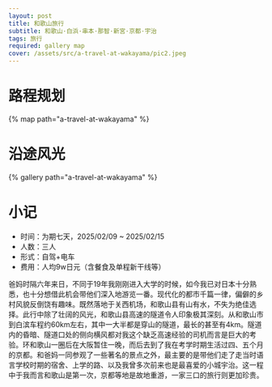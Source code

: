 ```yaml
---
layout: post
title: 和歌山旅行
subtitle: 和歌山·白浜·串本·那智·新宮·京都·宇治
tags: 旅行
required: gallery map
cover: /assets/src/a-travel-at-wakayama/pic2.jpeg
---
```


# 路程规划

{% map path="a-travel-at-wakayama" %}

# 沿途风光

{% gallery path="a-travel-at-wakayama" %}

# 小记

- 时间：为期七天，2025/02/09 ~ 2025/02/15
- 人数：三人
- 形式：自驾+电车
- 费用：人均9w日元（含餐食及单程新干线等）

爸妈时隔六年来日，不同于19年我刚刚进入大学的时候，如今我已对日本十分熟悉，也十分想借此机会带他们深入地游览一番。现代化的都市千篇一律，偏僻的乡村风貌反倒饶有趣味。既然落地于关西机场，和歌山县有山有水，不失为绝佳选择。此行中除了壮阔的风光，和歌山县高速的隧道令人印象极其深刻。从和歌山市到白滨车程约60km左右，其中一大半都是穿山的隧道，最长的甚至有4km。隧道内的昏暗、隧道口处的侧向横风都对我这个缺乏高速经验的司机而言是巨大的考验。环和歌山一圈后在大阪暂住一晚，而后去到了我在考学时期生活过四、五个月的京都。和爸妈一同参观了一些著名的景点之外，最主要的是带他们走了走当时语言学校时期的宿舍、上学的路、以及我曾多次前来也是最喜爱的小城宇治。这一程中于我而言和歌山是第一次，京都等地是故地重游，一家三口的旅行则更加珍贵。
